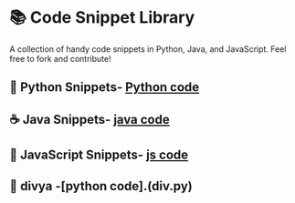 # 📚 Code Snippet Library

A collection of handy code snippets in Python, Java, and JavaScript. Feel free to fork and contribute!

## 🐍 Python Snippets- [Python code](hello.py)
## ☕ Java Snippets- [java code](hello.java)
## 🧠 JavaScript Snippets- [js code](hello.js)
## 🧠 divya -[python code].(div.py)

